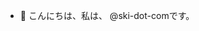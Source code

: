 - 👋 こんにちは、私は、 @ski-dot-comです。

<!---
ski-dot-com/ski-dot-com is a ✨ special ✨ repository because its `README.md` (this file) appears on your GitHub profile.
You can click the Preview link to take a look at your changes.
--->
